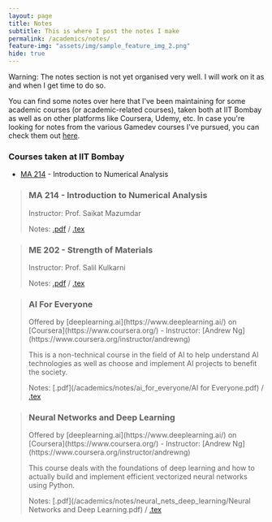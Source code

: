 ```yaml
---
layout: page
title: Notes
subtitle: This is where I post the notes I make
permalink: /academics/notes/
feature-img: "assets/img/sample_feature_img_2.png"
hide: true
---
```


Warning: The notes section is not yet organised very well. I will work on it as and when I get time to do so.

You can find some notes over here that I've been maintaining for some academic courses (or academic-related courses), taken both at IIT Bombay as well as on other platforms like Coursera, Udemy, etc. In case you're looking for notes from the various Gamedev courses I've pursued, you can check them out [here](/gamedev/courses/).

<h3>Courses taken at IIT Bombay</h3>
<ul>
<li> <a href="https://omprabhu31.github.io/academics/notes/ma214/">MA 214</a> - Introduction to Numerical Analysis</li>
</ul>

> <h3>MA 214 - Introduction to Numerical Analysis</h3>
> Instructor: Prof. Saikat Mazumdar
>
> Notes: [.pdf](/academics/notes/ma214/ma214notes.pdf) / [.tex](https://github.com/omprabhu31/omprabhu31.github.io/blob/master/academics/notes/ma214/ma214notes.tex)

> <h3>ME 202 - Strength of Materials</h3>
> Instructor: Prof. Salil Kulkarni
>
> Notes: [.pdf](/academics/notes/me202/me202notes.pdf) / [.tex](https://github.com/omprabhu31/omprabhu31.github.io/blob/master/academics/notes/me202/me202notes.tex)

> <h3>AI For Everyone</h3>
> Offered by [deeplearning.ai](https://www.deeplearning.ai/) on [Coursera](https://www.coursera.org/)  -  Instructor: [Andrew Ng](https://www.coursera.org/instructor/andrewng)
>
> This is a non-technical course in the field of AI to help understand AI technologies as well as choose and implement AI projects to benefit the society.
>
> Notes: [.pdf](/academics/notes/ai_for_everyone/AI for Everyone.pdf) / [.tex](https://github.com/omprabhu31/omprabhu31.github.io/blob/master/academics/notes/ai_for_everyone/AI%20for%20Everyone.tex)

> <h3>Neural Networks and Deep Learning</h3>
> Offered by [deeplearning.ai](https://www.deeplearning.ai/) on [Coursera](https://www.coursera.org/)  -  Instructor: [Andrew Ng](https://www.coursera.org/instructor/andrewng)
>
> This course deals with the foundations of deep learning and how to actually build and implement efficient vectorized neural networks using Python.
>
> Notes: [.pdf](/academics/notes/neural_nets_deep_learning/Neural Networks and Deep Learning.pdf) / [.tex](https://github.com/omprabhu31/omprabhu31.github.io/blob/master/academics/notes/neural_nets_deep_learning/Neural%20Networks%20and%20Deep%20Learning.tex)